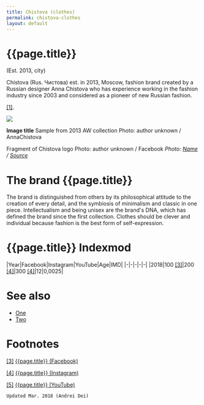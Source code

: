 ```yaml
---
title: Chistova (clothes)
permalink: chistova-clothes
layout: default
---
```


# {{page.title}}

(Est. 2013, city)

Chistova (Rus. Чистова) est. in 2013, Moscow, fashion brand created by a Russian designer Anna Chistova who has experience working in the fashion industry since 2003 and considered as a pioneer of new Russian fashion.

<span id="a1">[\[1\]](#f1)</span>.

![](/encyclopedia/images/image-name.jpg)

**Image title**
Sample from 2013 AW collection
Photo: author unknown / AnnaChistova

Fragment of Chistova logo
Photo: author unknown / Facebook
*Photo: [Name](index) / [Source](index)*

# The brand {{page.title}}

The brand is distinguished from others by its philosophical attitude to the creation of every detail, and the symbiosis of minimalism and classic in one piece. Intellectualism and being unisex are the brand's DNA, which has defined the brand since the first collection. Clothes should be clever and individual because fashion is the best form of self-expression.

# {{page.title}} Indexmod

|Year|Facebook|Instagram|YouTube|Age|IMD|
|-|-|-|-|-|
|2018|100 <span id="a3">[\[3\]](#f3)</span>|200 <span id="a4">[\[4\]](#f4)</span>|300 <span id="a4">[\[4\]](#f4)</span>|12|0,0025|

# See also

+ [One](index)
+ [Two](index)

# Footnotes

[[3]](#a3) <span id="f3"></span> [{{page.title}} (Facebook)](index)

[[4]](#a4) <span id="f4"></span> [{{page.title}} (Instagram)](index)

[[5]](#a5) <span id="f5"></span> [{{page.title}} (YouTube)](index)

`Updated Mar. 2018 (Andrei Dei)`
